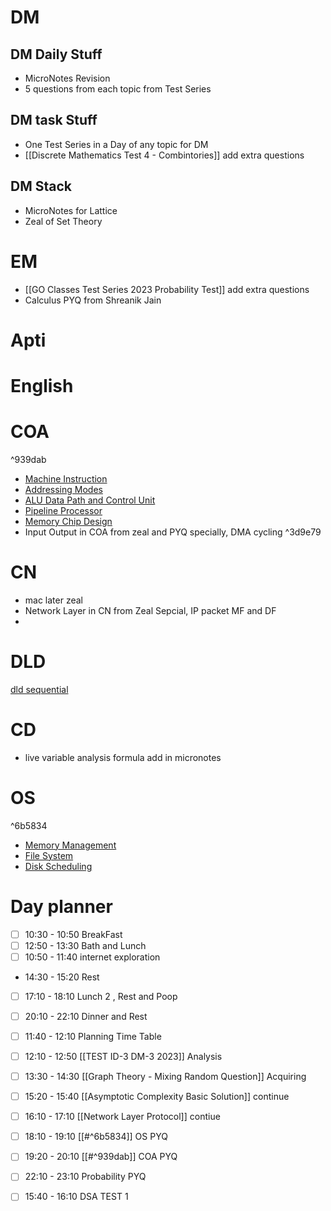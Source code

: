 # DM
## DM Daily Stuff
- MicroNotes Revision
- 5 questions from each topic from Test Series
## DM task Stuff
- One Test Series in a Day of any topic for DM
- [[Discrete Mathematics Test 4 - Combintories]] add extra questions
## DM Stack
- MicroNotes for Lattice 
- Zeal of Set Theory
# EM
- [[GO Classes Test Series 2023  Probability  Test]] add extra questions
- Calculus PYQ from Shreanik Jain

# Apti

# English

# COA

^939dab

- [Machine Instruction](https://www.practicepaper.in/gate-cse/machine-instruction)
- [Addressing Modes](https://www.practicepaper.in/gate-cse/addressing-modes)
- [ALU Data Path and Control Unit](https://www.practicepaper.in/gate-cse/alu-data-path-and-control-unit)
- [Pipeline Processor](https://www.practicepaper.in/gate-cse/pipeline-processor)
- [Memory Chip Design](https://www.practicepaper.in/gate-cse/memory-chip-design)
- Input Output in COA from zeal and PYQ specially, DMA cycling
^3d9e79
# CN 
- mac later zeal
- Network Layer in CN from Zeal Sepcial, IP packet MF and DF
- 

# DLD
 [dld sequential ](https://www.youtube.com/watch?v=ziCkP4x7dAE)

# CD
- live variable analysis formula add in micronotes

# OS

^6b5834

- [Memory Management](https://www.practicepaper.in/gate-cse/memory-management)
- [File System](https://practicepaper.in/gate-cse/file-systems)
- [Disk Scheduling](https://www.practicepaper.in/gate-cse/disk-scheduling)

# Day planner
- [ ] 10:30 - 10:50 BreakFast
- [ ] 12:50 - 13:30 Bath and Lunch
- [ ] 10:50 - 11:40 internet exploration
-  14:30 - 15:20 Rest
- [ ] 17:10 - 18:10 Lunch 2 , Rest and Poop
- [ ] 20:10 - 22:10 Dinner and Rest


- [ ] 11:40 - 12:10 Planning Time Table
- [ ] 12:10 - 12:50 [[TEST ID-3 DM-3 2023]] Analysis
- [ ] 13:30 - 14:30 [[Graph Theory - Mixing Random Question]] Acquiring
- [ ] 15:20 - 15:40 [[Asymptotic Complexity Basic Solution]] continue
- [ ] 16:10 - 17:10 [[Network Layer Protocol]] contiue

- [ ] 18:10 - 19:10 [[#^6b5834]] OS PYQ
- [ ] 19:20 - 20:10 [[#^939dab]] COA PYQ
- [ ] 22:10 - 23:10 Probability PYQ
- [ ] 15:40 - 16:10 DSA TEST 1





